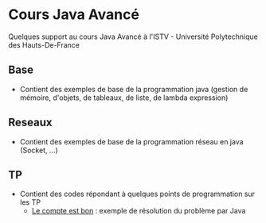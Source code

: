 # Cours Java Avancé
Quelques support au cours Java Avancé à l'ISTV - Université Polytechnique des Hauts-De-France

## Base
* Contient des exemples de base de la programmation java (gestion de mémoire, d'objets, de tableaux, de liste, de lambda expression)

## Reseaux 
* Contient des exemples de base de la programmation réseau en java (Socket, ...)

## TP 
* Contient des codes répondant à quelques points de programmation sur les TP
  * [Le compte est bon](coursJavaAvance/TP/CompteEstBon/) : exemple de résolution du problème par Java

